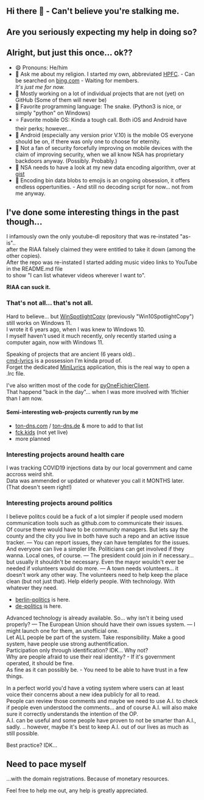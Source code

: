## Hi there 👋 - Can't believe you're stalking me.
## Are you seriously expecting my help in doing so?
## Alright, but just this once... ok??
- 😄 Pronouns: He/him
- 💬 Ask me about my religion. I started my own, abbreviated [HPFC](https://github.com/spookyahell/higher-power-fan-club). - Can be searched on [bing.com](https://www.bing.com/search?q=hpfc+higher+power+fan+club+github) - Waiting for members. <br><em>It's just me for now.</em>
- 🔭 Mostly working on a lot of individual projects that are not (yet) on GitHub (Some of them will never be)
- 🐍 Favorite programming language: The snake. (Python3 is nice, or simply "python" on Windows)
- ⭐️ Favorite mobile OS: Kinda a tough call. Both iOS and Android have their perks; however...
- 🤖 Android (especially any version prior V.10) is the mobile OS everyone should be on, if there was only one to choose for eternity.
- 🚫 Not a fan of security forcefully improving on mobile devices with the claim of improving security, when we all know NSA has proprietary backdoors anyway. (Possibly. Probably.)
- 👀 NSA needs to have a look at my new data encoding algorithm, over at [gist](https://gist.github.com/spookyahell/eb8f8c11b8129ccfdea73cd23a7bf304)
- 📄 Encoding bin data blobs to emojis is an ongoing obsession, it offers endless oppertunities. - And still no decoding script for now... not from me anyway.

## I've done some interesting things in the past though...

I infamously own the only youtube-dl repository that was re-instated "as-is"..
<br>after the RIAA falsely claimed they were entitled to take it down (among the other copies).
<br>After the repo was re-instated I started adding music video links to YouTube in the README.md file
<br>to show "I can list whatever videos wherever I want to".

<strong>RIAA can suck it.</strong>

### That's not all... that's not all.
Hard to believe... but [WinSpotlightCopy](https://github.com/spookyahell/WinSpotlightCopy) (previously "Win10SpotlightCopy") still works on Windows 11.
<br>I wrote it 6 years ago, when I was knew to Windows 10.
<br>I myself haven't used it much recently, only recently started using a computer again, now with Windows 11.

Speaking of projects that are ancient (6 years old)..
<br>[cmd-lyrics](https://github.com/spookyahell/cmd-lyrics) is a possession I'm kinda proud of.
<br>Forget the dedicated <a href="https://minilyrics.com/" target="_blank">MiniLyrics</a> application, this is the real way to open a .lrc file.

I've also written most of the code for [pyOneFichierClient](https://github.com/spookyahell/pyOneFichierClient).
<br>That happend "back in the day"... when I was more involved with 1fichier than I am now.

#### Semi-interesting web-projects currently run by me
- [ton-dns.com](https://ton-dns.com) / [ton-dns.de](https://ton-dns.de) & more to add to that list
- [fck.kids](https://github.com/spookyahell/fck.kids) (not yet live)
- more planned

### Interesting projects around health care
I was tracking COVID19 injections data by our local government and came accross weird shit.
<br>Data was ammended or updated or whatever you call it MONTHS later. (That doesn't seem right!)

### Interesting projects around politics
I believe politcs could be a fuck of a lot simpler if people used modern communication tools such as github.com to communicate their issues.
<br>Of course there would have to be community managers. But lets say the county and the city you live in both have such a repo and an active issue tracker.
— You can report issues, they can have templates for the issues. And everyone can live a simpler life. Politicians can get involved if they wanna. Local ones, of course.
— The president could join in if necessary... but usually it shouldn't be necessary. Even the mayor wouldn't ever be needed if volunteers would do more.
— A town needs volunteers... it doesn't work any other way. The volunteers need to help keep the place clean (but not just that). Help elderly people. With technology. With whatever they need.

- [berlin-politics](https://github.com/spookyahell/berlin-politics) is here.
- [de-politics](https://github.com/spookyahell/de-politics) is here.

Advanced technology is already available.
So... why isn't it being used properly? — 
The European Union should have their own issues system. — I might launch one for them, an unofficial one.
<br>Let ALL people be part of the system. Take responsibility. Make a good system, have people use strong authentification.
<br>Participation only through identification? IDK... Why not?
<br>Why are people afraid to use their real identity? - If it's government operated, it should be fine.
<br>As fine as it can possibly be. - You need to be able to have trust in a few things.

In a perfect world you'd have a voting system where users can at least voice their concerns about a new idea publicly for all to read.
<br>People can review those comments and maybe we need to use A.I. to check if people even understood the comments... and of course A.I. will also make sure it correctly understands the intention of the OP.
<br>A.I. can be useful and some people have proven to not be smarter than A.I., sadly. .. however, maybe it's best to keep A.I. out of our lives as much as still possible.

Best practice? IDK...

## Need to pace myself
...with the domain registrations.
Because of monetary resources.

Feel free to help me out, any help is greatly appreciated.

<!--
**spookyahell/spookyahell** is a ✨ _special_ ✨ repository because its `README.md` (this file) appears on your GitHub profile.

Here are some ideas to get you started:

- 🔭 I’m currently working on ...
- 🌱 I’m currently learning ...
- 👯 I’m looking to collaborate on ...
- 🤔 I’m looking for help with ...
- 💬 Ask me about ...
- 📫 How to reach me: ...
- 😄 Pronouns: ...
- ⚡ Fun fact: ...
-->
